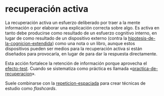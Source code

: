 # recuperación activa

La recuperación activa un esfuerzo deliberado por traer a la mente información o por elaborar una explicación correcta sobre algo. Es activa en tanto debe producirse como resultado de un esfuerzo cognitivo interno, en lugar de como resultado de un dispositivo externo (contra la [hipotesis-de-la-cognicion-extendida](hipotesis-de-la-cognicion-extendida.md)) como una nota o un libro, aunque estos dispositivos pueden ser medios para la recuperación activa si están diseñados para provocarla, en lugar de para dar la respuesta directamente.

Esta acción fortalece la retención de información porque aprovecha el [efecto-test](efecto-test.md). Cuando se sistematiza como práctica es llamada «[practica-de-recuperacion](practica-de-recuperacion.md)».

Suele combinarse con la [repeticion-espaciada](repeticion-espaciada.md) para crear técnicas de estudio como *flashcards*.
